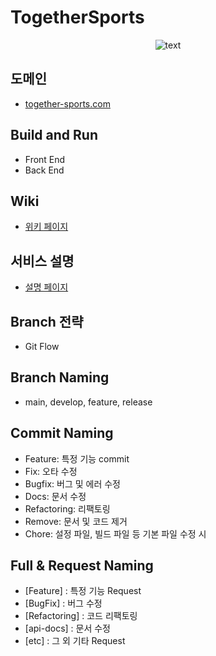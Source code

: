 # TogetherSports

<p align="center">
  <img src="https://user-images.githubusercontent.com/79268661/173773231-73cfbcef-a662-4877-878b-3f65fb8319c8.png" alt="text" width="number" />
</p>




## 도메인
- [together-sports.com](together-sports.com)

## Build and Run
- Front End
- Back End

## Wiki
- [위키 페이지](https://github.com/Cha-Young-Ho/TogetherSports/wiki)

## 서비스 설명
- [설명 페이지](https://candied-literature-ad0.notion.site/Together-Sports-fa0476b057034596bc276438e8198e77)

## Branch 전략
- Git Flow

## Branch Naming
- main, develop, feature, release

## Commit Naming
- Feature: 특정 기능 commit
- Fix: 오타 수정
- Bugfix: 버그 및 에러 수정
- Docs: 문서 수정
- Refactoring: 리팩토링
- Remove: 문서 및 코드 제거
- Chore: 설정 파일, 빌드 파일 등 기본 파일 수정 시

## Full & Request Naming
- [Feature] : 특정 기능 Request
- [BugFix] : 버그 수정
- [Refactoring] : 코드 리팩토링
- [api-docs] : 문서 수정
- [etc] : 그 외 기타 Request

